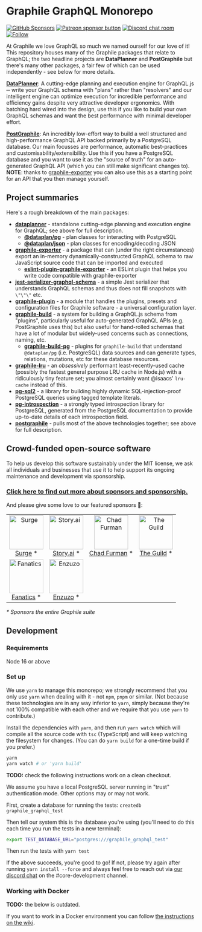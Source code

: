 # Graphile GraphQL Monorepo

[![GitHub Sponsors](https://img.shields.io/github/sponsors/benjie?color=ff69b4&label=github%20sponsors)](https://github.com/sponsors/benjie)
[![Patreon sponsor button](https://img.shields.io/badge/sponsor-via%20Patreon-orange.svg)](https://patreon.com/benjie)
[![Discord chat room](https://img.shields.io/discord/489127045289476126.svg)](http://discord.gg/graphile)
[![Follow](https://img.shields.io/badge/twitter-@GraphileHQ-blue.svg)](https://twitter.com/GraphileHQ)

At Graphile we love GraphQL so much we named ourself for our love of it! This
repository houses many of the Graphile packages that relate to GraphQL; the two
headline projects are **DataPlanner** and **PostGraphile** but there's many
other packages, a fair few of which can be used independently - see below for
more details.

**[DataPlanner][dataplanner]**: A cutting-edge planning and execution engine for
GraphQL.js ─ write your GraphQL schema with "plans" rather than "resolvers" and
our intelligent engine can optimize execution for incredible performance and
efficiency gains despite very attractive developer ergonomics. With batching
hard wired into the design, use this if you like to build your own GraphQL
schemas and want the best performance with minimal developer effort.

**[PostGraphile][postgraphile]**: An incredibly low-effort way to build a well
structured and high-performance GraphQL API backed primarily by a PostgreSQL
database. Our main focusses are performance, automatic best-practices and
customisability/extensibility. Use this if you have a PostgreSQL database and
you want to use it as the "source of truth" for an auto-generated GraphQL API
(which you can still make significant changes to). **NOTE**: thanks to
[graphile-exporter][] you can also use this as a starting point for an API that
you then manage yourself.

## Project summaries

Here's a rough breakdown of the main packages:

- **[dataplanner][]** - standalone cutting-edge planning and execution engine
  for GraphQL; see above for full description.
  - **[@dataplan/pg][]** - plan classes for interacting with PostgreSQL
  - **[@dataplan/json][]** - plan classes for encoding/decoding JSON
- **[graphile-exporter][]** - a package that can (under the right circumstances)
  export an in-memory dynamically-constructed GraphQL schema to raw JavaScript
  source code that can be imported and executed
  - **[eslint-plugin-graphile-exporter][]** - an ESLint plugin that helps you
    write code compatible with graphile-exporter
- **[jest-serializer-graphql-schema][]** - a simple Jest serializer that
  understands GraphQL schemas and thus does not fill snapshots with `\"\"\"`
  etc.
- **[graphile-plugin][]** - a module that handles the plugins, presets and
  configuration files for Graphile software - a universal configuration layer.
- **[graphile-build][]** - a system for building a GraphQL.js schema from
  "plugins", particularly useful for auto-generated GraphQL APIs (e.g.
  PostGraphile uses this) but also useful for hand-rolled schemas that have a
  lot of modular but widely-used concerns such as connections, naming, etc.
  - **[graphile-build-pg][]** - plugins for `graphile-build` that understand
    `@dataplan/pg` (i.e. PostgreSQL) data sources and can generate types,
    relations, mutations, etc for these database resources.
- **[graphile-lru][]** - an _obsessively_ performant least-recently-used cache
  (possibly the fastest general purpose LRU cache in Node.js) with a
  ridiculously tiny feature set; you almost certainly want @isaacs' `lru-cache`
  instead of this.
- **[pg-sql2][]** - a library for building highly dynamic SQL-injection-proof
  PostgreSQL queries using tagged template literals.
- **[pg-introspection][]** - a strongly typed introspection library for
  PostgreSQL, generated from the PostgreSQL documentation to provide up-to-date
  details of each introspection field.
- **[postgraphile][]** - pulls most of the above technologies together; see
  above for full description.

<!-- SPONSORS_BEGIN -->

## Crowd-funded open-source software

To help us develop this software sustainably under the MIT license, we ask all
individuals and businesses that use it to help support its ongoing maintenance
and development via sponsorship.

### [Click here to find out more about sponsors and sponsorship.](https://www.graphile.org/sponsor/)

And please give some love to our featured sponsors 🤩:

<table><tr>
<td align="center"><a href="https://surge.io/"><img src="https://graphile.org/images/sponsors/surge.png" width="90" height="90" alt="Surge" /><br />Surge</a> *</td>
<td align="center"><a href="https://storyscript.com/?utm_source=postgraphile"><img src="https://graphile.org/images/sponsors/storyscript.png" width="90" height="90" alt="Story.ai" /><br />Story.ai</a> *</td>
<td align="center"><a href="http://chads.website"><img src="https://graphile.org/images/sponsors/chadf.png" width="90" height="90" alt="Chad Furman" /><br />Chad Furman</a> *</td>
<td align="center"><a href="https://www.the-guild.dev/"><img src="https://graphile.org/images/sponsors/theguild.png" width="90" height="90" alt="The Guild" /><br />The Guild</a> *</td>
</tr><tr>
<td align="center"><a href="https://www.fanatics.com/"><img src="https://graphile.org/images/sponsors/fanatics.png" width="90" height="90" alt="Fanatics" /><br />Fanatics</a> *</td>
<td align="center"><a href="https://www.enzuzo.com/"><img src="https://graphile.org/images/sponsors/enzuzo.png" width="90" height="90" alt="Enzuzo" /><br />Enzuzo</a> *</td>
</tr></table>

<em>\* Sponsors the entire Graphile suite</em>

<!-- SPONSORS_END -->

## Development

### Requirements
Node 16 or above

### Set up
We use `yarn` to manage this monorepo; we strongly recommend that you only use
`yarn` when dealing with it - not `npm`, `pnpm` or similar. (Not because these
technologies are in any way inferior to `yarn`, simply because they're not 100%
compatible with each other and we require that you use `yarn` to contribute.)

Install the dependencies with `yarn`, and then run `yarn watch` which will
compile all the source code with `tsc` (TypeScript) and will keep watching the
filesystem for changes. (You can do `yarn build` for a one-time build if you
prefer.)

```bash
yarn
yarn watch # or 'yarn build'
```

**TODO:** check the following instructions work on a clean checkout.

We assume you have a local PostgreSQL server running in "trust" authentication
mode. Other options may or may not work.

First, create a database for running the tests: `createdb graphile_graphql_test`

Then tell our system this is the database you're using (you'll need to do this
each time you run the tests in a new terminal):

```bash
export TEST_DATABASE_URL="postgres:///graphile_graphql_test"
```

Then run the tests with `yarn test`

If the above succeeds, you're good to go! If not, please try again after running
`yarn install --force` and always feel free to reach out via
[our discord chat](http://discord.gg/graphile) on the #core-development channel.

### Working with Docker

**TODO:** the below is outdated.

If you want to work in a Docker environment you can follow
[the instructions on the wiki](https://github.com/graphile/graphile-build/wiki/Development-with-docker-compose).

[dataplanner]: packages/dataplanner/
[@dataplan/pg]: packages/dataplan-pg/
[@dataplan/json]: packages/dataplan-json/
[graphile-exporter]: packages/graphile-exporter/
[eslint-plugin-graphile-exporter]: packages/eslint-plugin-graphile-exporter/
[jest-serializer-graphql-schema]: packages/jest-serializer-graphql-schema/
[graphile-plugin]: packages/graphile-plugin/
[postgraphile]: packages/postgraphile/
[graphile-build]: packages/graphile-build/
[graphile-build-pg]: packages/graphile-build-pg/
[graphile-lru]: packages/graphile-lru/
[pg-sql2]: packages/pg-sql2/
[pg-introspection]: packages/pg-introspection/
